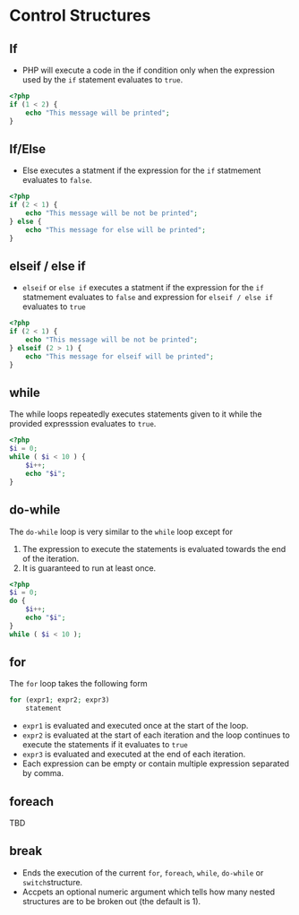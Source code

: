 # Control Structures #
## If ##
* PHP will execute a code in the if condition only when the expression used by the `if` statement evaluates to `true`.
```php
<?php
if (1 < 2) {
    echo "This message will be printed";
}
```
## If/Else ##
* Else executes a statment if the expression for the `if` statmement evaluates to `false`.
```php
<?php
if (2 < 1) {
    echo "This message will be not be printed";
} else {
    echo "This message for else will be printed";
}
```
## elseif / else if ##
* `elseif` or `else if` executes a statment if the expression for the `if` statmement evaluates to `false` and expression for `elseif / else if` evaluates to `true`
```php
<?php
if (2 < 1) {
    echo "This message will be not be printed";
} elseif (2 > 1) {
    echo "This message for elseif will be printed";
}
```
## while
The while loops repeatedly executes statements given to it while the provided expresssion evaluates to `true`.
```php
<?php
$i = 0;
while ( $i < 10 ) {
    $i++;
    echo "$i";
}
```
## do-while
The `do-while` loop is very similar to the `while` loop except for
1. The expression to execute the statements is evaluated towards the end of the iteration.
2. It is guaranteed to run at least once.
```php
<?php
$i = 0;
do {
    $i++;
    echo "$i";
}
while ( $i < 10 );
```
## for
The `for` loop takes the following form
```php
for (expr1; expr2; expr3)
    statement
```
* `expr1` is evaluated and executed once at the start of the loop.
* `expr2` is evaluated at the start of each iteration and the loop continues to execute the statements if it evaluates to `true`
* `expr3` is evaluated and executed at the end of each iteration.
* Each expression can be empty or contain multiple expression separated by comma.
## foreach
TBD
## break
* Ends the execution of the current `for`, `foreach`, `while`, `do-while` or `switch`structure.
* Accpets an optional numeric argument which tells how many nested structures are to be broken out (the default is 1).
